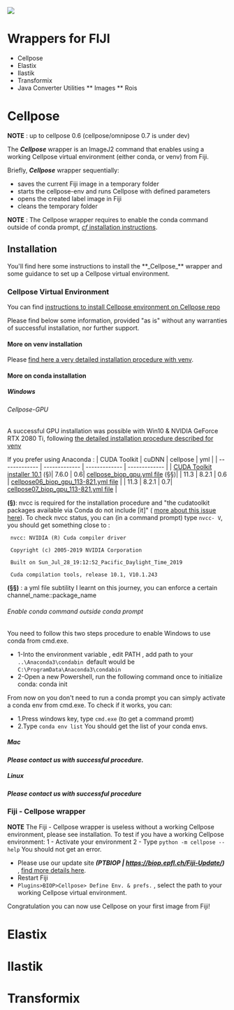 [![](https://github.com/BIOP/ijl-utilities-wrappers/actions/workflows/build-main.yml/badge.svg)](https://github.com/BIOP/ijl-utilities-wrappers/actions/workflows/build-main.yml)

# Wrappers for FIJI

* Cellpose
* Elastix
* Ilastik
* Transformix
* Java Converter Utilities
** Images
** Rois

<h1>Cellpose</h1> 

**NOTE** : up to cellpose 0.6 (cellpose/omnipose 0.7 is under dev)

The **_Cellpose_** wrapper is an ImageJ2 command that enables using a working Cellpose virtual environment (either conda, or venv) from Fiji.

Briefly, **_Cellpose_** wrapper sequentially:
- saves the current Fiji image in a temporary folder
- starts the cellpose-env and runs Cellpose with defined parameters
- opens the created label image in Fiji
- cleans the temporary folder

**NOTE** : The Cellpose wrapper requires to enable the conda command outside of conda prompt, [_cf_ installation instructions](https://github.com/BIOP/ijl-utilities-wrappers/tree/conda-cellpose-wrapper#-enable-conda-command-outside-conda-prompt-).


<h2>Installation</h2>
You'll find here some instructions to install the **_Cellpose_** wrapper and some guidance to set up a Cellpose virtual environment.

<h3>Cellpose Virtual Environment </h2>

You can find [instructions to install Cellpose environment on Cellpose repo](https://github.com/MouseLand/cellpose)

Please find below some  information, provided "as is" without any warranties of successful installation, nor further support.

<h4>More on venv installation</h3>

Please [find here a very detailed installation procedure with venv](https://c4science.ch/w/bioimaging_and_optics_platform_biop/computers-servers/software/gpu-deep-learning/virtualenv/).

<h4>More on conda installation</h3>

<h5> Windows </h5>

<h6> Cellpose-GPU </h6>

A successful GPU installation was possible with Win10 & NVIDIA GeForce RTX 2080 Ti, following [the detailed installation procedure described for venv](https://c4science.ch/w/bioimaging_and_optics_platform_biop/computers-servers/software/gpu-deep-learning/virtualenv/)

If you prefer using Anaconda :
| CUDA Toolkit | cuDNN | cellpose | yml |
| ------------- | ------------- | ------------- | ------------- |
| [CUDA Toolkit installer 10.1](https://developer.nvidia.com/cuda-10.1-download-archive-base?target_os=Windows&target_arch=x86_64&target_version=10&target_type=exenetwork) (§)| 7.6.0 | 0.6| [cellpose_biop_gpu.yml file](https://github.com/BIOP/ijl-utilities-wrappers/raw/conda-cellpose-wrapper/resources/cellpose_biop_gpu.yml) (§§)| 
| 11.3 | 8.2.1 | 0.6 | [cellpose06_biop_gpu_113-821.yml file](https://github.com/BIOP/ijl-utilities-wrappers/raw/conda-cellpose-wrapper/resources/cellpose06_biop_gpu_113-821.yml) |
| 11.3 | 8.2.1 | 0.7| [cellpose07_biop_gpu_113-821.yml file](https://github.com/BIOP/ijl-utilities-wrappers/raw/conda-cellpose-wrapper/resources/cellpose07_biop_gpu_113-821.yml) |

**(§)**: nvcc is required for the installation procedure and "the cudatoolkit packages available via Conda do not include [it]" ( [more about this issue here](https://horovod.readthedocs.io/en/stable/conda_include.html)). 
To check nvcc status, you can (in a command prompt) type  ``nvcc- V``, you should get something close to :

`` nvcc: NVIDIA (R) Cuda compiler driver`` 

`` Copyright (c) 2005-2019 NVIDIA Corporation`` 

`` Built on Sun_Jul_28_19:12:52_Pacific_Daylight_Time_2019`` 

`` Cuda compilation tools, release 10.1, V10.1.243`` 

**(§§)** : a yml file subtility I learnt on this journey, you can enforce a certain channel_name::package_name


<h6> Enable conda command outside conda prompt </h6>
You need to follow this two steps procedure to enable Windows to use conda from cmd.exe.

- 1-Into the environment variable , edit PATH , add path to your ``..\Anaconda3\condabin ``default would be ``C:\ProgramData\Anaconda3\condabin`` 
- 2-Open a new Powershell, run the following command once to initialize conda:
  conda init
  
From now on you don't need to run a conda prompt you can simply activate a conda env from cmd.exe.
To check if it works, you can:
- 1.Press windows key, type ``cmd.exe`` (to get a command promt)
- 2.Type ``conda env list``
You should get the list of your conda envs.


<h5> Mac </h5>

**_Please contact us with successful procedure._**

<h5> Linux </h5>

**_Please contact us with successful procedure_**


<h3>Fiji - Cellpose wrapper </h2>

**NOTE** The Fiji - Cellpose wrapper is useless without a working Cellpose environment, please see installation. 
To test if you have a working Cellpose environment:
1 - Activate your environment
2 - Type `python -m cellpose --help`
You should not get an error.

- Please use our update site **_(PTBIOP | https://biop.epfl.ch/Fiji-Update/)_** , [find more details here](https://c4science.ch/w/bioimaging_and_optics_platform_biop/image-processing/imagej_tools/update-site/).
- Restart Fiji
- ``Plugins>BIOP>Cellpose> Define Env. & prefs.`` , select the path to your working Cellpose virtual environment.

Congratulation you can now use Cellpose on your first image from Fiji!



<h1>Elastix</h1>

<h1>Ilastik</h1>


<h1>Transformix</h1>


 
